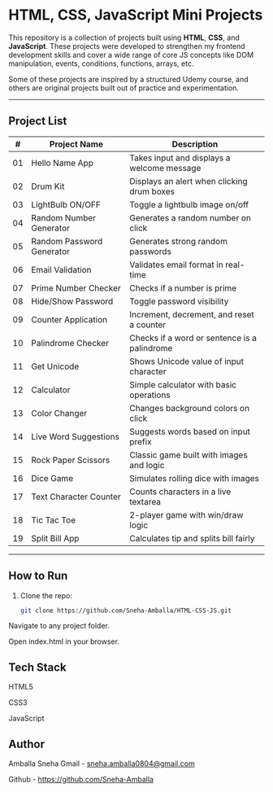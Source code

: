 #  HTML, CSS, JavaScript Mini Projects

This repository is a collection of projects built using **HTML**, **CSS**, and **JavaScript**. These projects were developed to strengthen my frontend development skills and cover a wide range of core JS concepts like DOM manipulation, events, conditions, functions, arrays, etc.

Some of these projects are inspired by a structured Udemy course, and others are original projects built out of practice and experimentation.

---

##  Project List

| #  | Project Name                   | Description                                     |
|----|--------------------------------|-------------------------------------------------|
| 01 | Hello Name App                 | Takes input and displays a welcome message      |
| 02 | Drum Kit                       | Displays an alert when clicking drum boxes      |
| 03 | LightBulb ON/OFF               | Toggle a lightbulb image on/off                 |
| 04 | Random Number Generator        | Generates a random number on click              |
| 05 | Random Password Generator      | Generates strong random passwords               |
| 06 | Email Validation               | Validates email format in real-time             |
| 07 | Prime Number Checker           | Checks if a number is prime                     |
| 08 | Hide/Show Password             | Toggle password visibility                      |
| 09 | Counter Application            | Increment, decrement, and reset a counter       |
| 10 | Palindrome Checker             | Checks if a word or sentence is a palindrome    |
| 11 | Get Unicode                    | Shows Unicode value of input character          |
| 12 | Calculator                     | Simple calculator with basic operations         |
| 13 | Color Changer                  | Changes background colors on click              |
| 14 | Live Word Suggestions          | Suggests words based on input prefix            |
| 15 | Rock Paper Scissors            | Classic game built with images and logic        |
| 16 | Dice Game                      | Simulates rolling dice with images              |
| 17 | Text Character Counter         | Counts characters in a live textarea            |
| 18 | Tic Tac Toe                    | 2-player game with win/draw logic               |
| 19 | Split Bill App                 | Calculates tip and splits bill fairly           |

---

##  How to Run

1. Clone the repo:
   ```bash
   git clone https://github.com/Sneha-Amballa/HTML-CSS-JS.git
Navigate to any project folder.

Open index.html in your browser.

## Tech Stack
HTML5

CSS3

JavaScript

## Author 
Amballa Sneha
Gmail - sneha.amballa0804@gmail.com

Github - https://github.com/Sneha-Amballa
